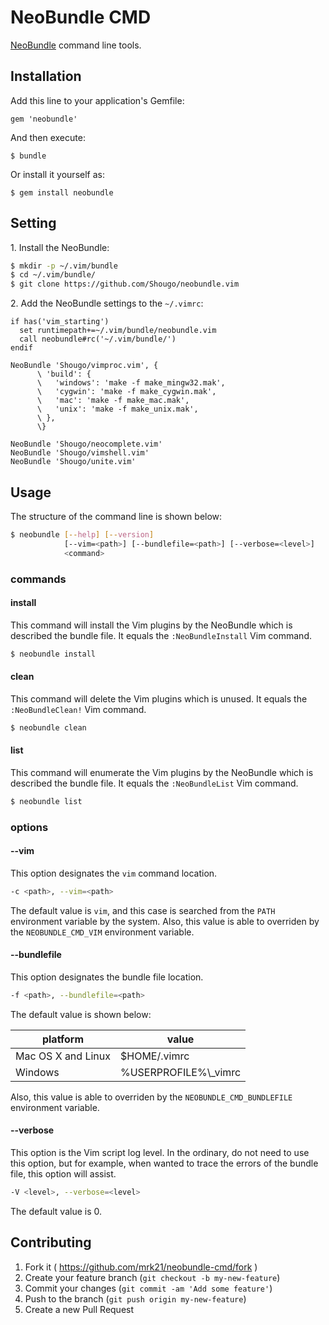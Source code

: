 # NeoBundle CMD

[NeoBundle](https://github.com/Shougo/neobundle.vim "Shougo/neobundle.vim") command line tools.

## Installation

Add this line to your application's Gemfile:

    gem 'neobundle'

And then execute:

    $ bundle

Or install it yourself as:

    $ gem install neobundle

## Setting

1\. Install the NeoBundle:

```bash
$ mkdir -p ~/.vim/bundle
$ cd ~/.vim/bundle/
$ git clone https://github.com/Shougo/neobundle.vim
```

2\. Add the NeoBundle settings to the `~/.vimrc`:

```VimL
if has('vim_starting')
  set runtimepath+=~/.vim/bundle/neobundle.vim
  call neobundle#rc('~/.vim/bundle/')
endif

NeoBundle 'Shougo/vimproc.vim', {
      \ 'build': {
      \   'windows': 'make -f make_mingw32.mak',
      \   'cygwin': 'make -f make_cygwin.mak',
      \   'mac': 'make -f make_mac.mak',
      \   'unix': 'make -f make_unix.mak',
      \ },
      \}

NeoBundle 'Shougo/neocomplete.vim'
NeoBundle 'Shougo/vimshell.vim'
NeoBundle 'Shougo/unite.vim'
```

## Usage

The structure of the command line is shown below:

```bash
$ neobundle [--help] [--version]
            [--vim=<path>] [--bundlefile=<path>] [--verbose=<level>]
            <command>
```

### commands

#### install

This command will install the Vim plugins by the NeoBundle which is described the bundle file.
It equals the `:NeoBundleInstall` Vim command.

```bash
$ neobundle install
```

#### clean

This command will delete the Vim plugins which is unused.
It equals the `:NeoBundleClean!` Vim command.

```bash
$ neobundle clean
```

#### list

This command will enumerate the Vim plugins by the NeoBundle which is described the bundle file.
It equals the `:NeoBundleList` Vim command.

```bash
$ neobundle list
```

### options

#### --vim

This option designates the `vim` command location.

```bash
-c <path>, --vim=<path>
```

The default value is `vim`, and this case is searched from the `PATH` environment variable by the system.
Also, this value is able to overriden by the `NEOBUNDLE_CMD_VIM` environment variable.

#### --bundlefile

This option designates the bundle file location.

```bash
-f <path>, --bundlefile=<path>
```

The default value is shown below:

| platform | value |
| -------- | ----- |
| Mac OS X and Linux | $HOME/.vimrc |
| Windows | %USERPROFILE%\\\_vimrc |

Also, this value is able to overriden by the `NEOBUNDLE_CMD_BUNDLEFILE` environment variable.

#### --verbose

This option is the Vim script log level. In the ordinary, do not need to use this option,
but for example, when wanted to trace the errors of the bundle file, this option will assist.

```bash
-V <level>, --verbose=<level>
```

The default value is 0.

## Contributing

1. Fork it ( https://github.com/mrk21/neobundle-cmd/fork )
2. Create your feature branch (`git checkout -b my-new-feature`)
3. Commit your changes (`git commit -am 'Add some feature'`)
4. Push to the branch (`git push origin my-new-feature`)
5. Create a new Pull Request
